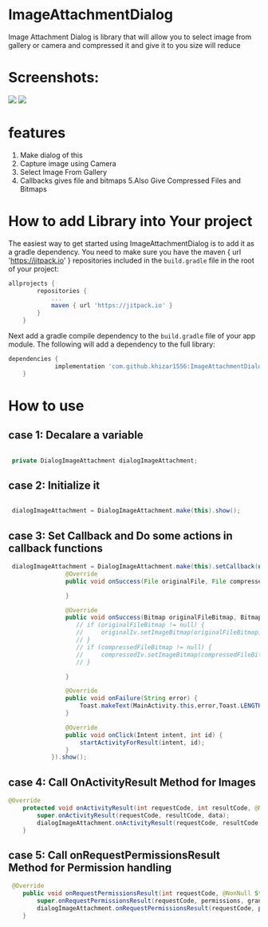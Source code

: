 # ImageAttachmentDialog
Image Attachment Dialog is library that will allow you to select image from gallery or camera and compressed it and give it to you size will reduce

# Screenshots:
<!---ImageAttachmentDialog--->
![](https://raw.githubusercontent.com/khizar1556/ImageAttachmentDialog/master/screenshots/s1.png)
![](https://raw.githubusercontent.com/khizar1556/ImageAttachmentDialog/master/screenshots/s2.png)

# features
1. Make dialog of this
2. Capture image using Camera
3. Select Image From Gallery
4. Callbacks gives file and bitmaps
5.Also Give Compressed Files and Bitmaps

# How to add Library into Your project
<!---ImageAttachmentDialog--->
The easiest way to get started using ImageAttachmentDialog is to add it as a gradle
dependency. You need to make sure you have the maven { url 'https://jitpack.io' } repositories
included in the `build.gradle` file in the root of your project:

<!---ImageAttachmentDialog--->
```gradle
allprojects {
		repositories {
			...
			maven { url 'https://jitpack.io' }
		}
	}
```
<!---ImageAttachmentDialog---><!---MK video playerImageAttachmentDialog--->
Next add a gradle compile dependency to the `build.gradle` file of your app
module. The following will add a dependency to the full library:
<!---ImageAttachmentDialogr--->
```gradle
dependencies {
	         implementation 'com.github.khizar1556:ImageAttachmentDialog:1.0'
	}
```

# How to use 
## case 1: Decalare a variable
``` java

 private DialogImageAttachment dialogImageAttachment;
```
## case 2: Initialize it
``` java

 dialogImageAttachment = DialogImageAttachment.make(this).show();
```
## case 3: Set Callback and Do some actions in callback functions
``` java
 dialogImageAttachment = DialogImageAttachment.make(this).setCallback(new ImageAttachentCallback() {
                @Override
                public void onSuccess(File originalFile, File compressedFile) {

                }

                @Override
                public void onSuccess(Bitmap originalFileBitmap, Bitmap compressedFileBitmap) {
                   // if (originalFileBitmap != null) {
                   //     originalIv.setImageBitmap(originalFileBitmap);
                   // }
                   // if (compressedFileBitmap != null) {
                   //     compressedIv.setImageBitmap(compressedFileBitmap);
                   // }

                }

                @Override
                public void onFailure(String error) {
                    Toast.makeText(MainActivity.this,error,Toast.LENGTH_SHORT).show();
                }

                @Override
                public void onClick(Intent intent, int id) {
                    startActivityForResult(intent, id);
                }
            }).show();
```
## case 4: Call OnActivityResult Method for Images

``` java
@Override
    protected void onActivityResult(int requestCode, int resultCode, @Nullable Intent data) {
        super.onActivityResult(requestCode, resultCode, data);
        dialogImageAttachment.onActivityResult(requestCode, resultCode, data);
    }
```

## case 5: Call onRequestPermissionsResult Method for Permission handling

``` java
 @Override
    public void onRequestPermissionsResult(int requestCode, @NonNull String[] permissions, @NonNull int[] grantResults) {
        super.onRequestPermissionsResult(requestCode, permissions, grantResults);
        dialogImageAttachment.onRequestPermissionsResult(requestCode, permissions, grantResults);
    }
```
